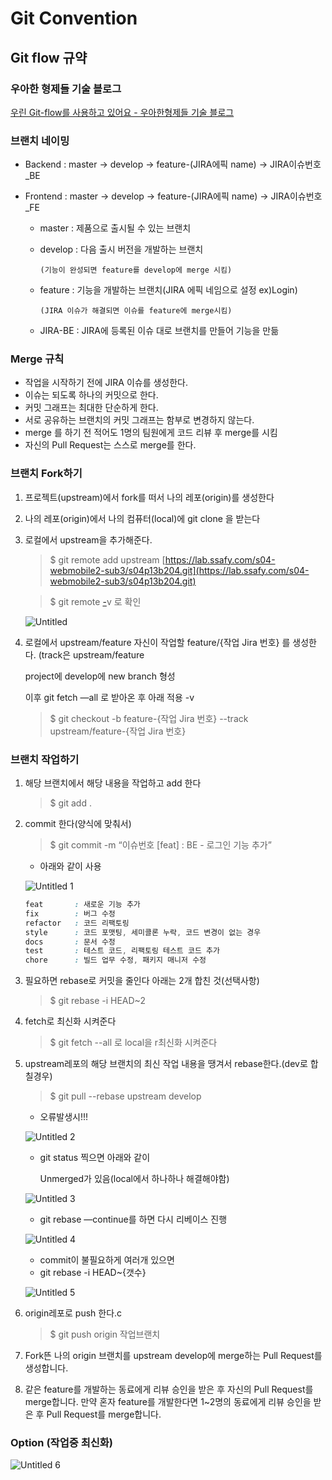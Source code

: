 # Git Convention

## Git flow 규약

### 우아한 형제들 기술 블로그

[우린 Git-flow를 사용하고 있어요 - 우아한형제들 기술 블로그](https://woowabros.github.io/experience/2017/10/30/baemin-mobile-git-branch-strategy.html)

### 브랜치 네이밍

- Backend : master → develop → feature-(JIRA에픽 name) → JIRA이슈번호_BE

- Frontend : master → develop → feature-(JIRA에픽 name) → JIRA이슈번호_FE

  - master : 제품으로 출시될 수 있는 브랜치

  - develop : 다음 출시 버전을 개발하는 브랜치

        (기능이 완성되면 feature를 develop에 merge 시킴)

  - feature : 기능을 개발하는 브랜치(JIRA 에픽 네임으로 설정 ex)Login)

        (JIRA 이슈가 해결되면 이슈를 feature에 merge시킴)

  - JIRA-BE : JIRA에 등록된 이슈 대로 브랜치를 만들어 기능을 만듦

### Merge 규칙

- 작업을 시작하기 전에 JIRA 이슈를 생성한다.
- 이슈는 되도록 하나의 커밋으로 한다.
- 커밋 그래프는 최대한 단순하게 한다.
- 서로 공유하는 브랜치의 커밋 그래프는 함부로 변경하지 않는다.
- merge 를 하기 전 적어도 1명의 팀원에게 코드 리뷰 후 merge를 시킴
- 자신의 Pull Request는 스스로 merge를 한다.

### 브랜치 Fork하기

1. 프로젝트(upstream)에서 fork를 떠서 나의 레포(origin)를 생성한다

2. 나의 레포(origin)에서 나의 컴퓨터(local)에 git clone 을 받는다

3. 로컬에서 upstream을 추가해준다.

   > $ git remote add upstream [https://lab.ssafy.com/s04-webmobile2-sub3/s04p13b204.git](https://lab.ssafy.com/s04-webmobile2-sub3/s04p13b204.git)

   > $ git remote [-](https://lab.ssafy.com/s04-webmobile2-sub2/s04p12b204.git)v 로 확인

   ![Untitled](https://user-images.githubusercontent.com/70404643/112590929-f12c4f80-8e46-11eb-9573-79133e886105.png)

4. 로컬에서 upstream/feature 자신이 작업할 feature/{작업 Jira 번호} 를 생성한다. (track은 upstream/feature

   project에 develop에 new branch 형성

   이후 git fetch —all 로 받아온 후 아래 적용 -v

   > $ git checkout -b feature-{작업 Jira 번호} --track upstream/feature-{작업 Jira 번호}

### 브랜치 작업하기

1. 해당 브랜치에서 해당 내용을 작업하고 add 한다

   > $ git add .

2. commit 한다(양식에 맞춰서)

   > $ git commit -m “이슈번호 [feat] : BE - 로그인 기능 추가”

   - 아래와 같이 사용

   ![Untitled 1](https://user-images.githubusercontent.com/70404643/112590958-fc7f7b00-8e46-11eb-9e23-7c7eb98a58b2.png)

   ```css
   feat       : 새로운 기능 추가
   fix        : 버그 수정
   refactor   : 코드 리팩토링
   style      : 코드 포맷팅, 세미콜론 누락, 코드 변경이 없는 경우
   docs       : 문서 수정
   test       : 테스트 코드, 리팩토링 테스트 코드 추가
   chore      : 빌드 업무 수정, 패키지 매니저 수정
   ```

3. 필요하면 rebase로 커밋을 줄인다 아래는 2개 합친 것(선택사항)

   > $ git rebase -i HEAD~2

4. fetch로 최신화 시켜준다

   > $ git fetch --all 로 local을 r최신화 시켜준다

5. upstream레포의 해당 브랜치의 최신 작업 내용을 땡겨서 rebase한다.(dev로 합칠경우)

   > $ git pull --rebase upstream develop

   - 오류발생시!!!

   ![Untitled 2](https://user-images.githubusercontent.com/70404643/112591008-0acd9700-8e47-11eb-939f-6d8af01047cf.png)

   - git status 찍으면 아래와 같이

     Unmerged가 있음(local에서 하나하나 해결해야함)

   ![Untitled 3](https://user-images.githubusercontent.com/70404643/112591030-128d3b80-8e47-11eb-87f7-cb36d1ee2f3e.png)

   - git rebase —continue를 하면 다시 리베이스 진행

   ![Untitled 4](https://user-images.githubusercontent.com/70404643/112591048-19b44980-8e47-11eb-97b7-13f8283bd66a.png)

   - commit이 불필요하게 여러개 있으면
   - git rebase -i HEAD~{갯수}

   ![Untitled 5](https://user-images.githubusercontent.com/70404643/112591082-2638a200-8e47-11eb-9a41-b6cadbeef54d.png)

6. origin레포로 push 한다.c

   > $ git push origin 작업브랜치

7. Fork뜬 나의 origin 브랜치를 upstream develop에 merge하는 Pull Request를 생성합니다.

8. 같은 feature를 개발하는 동료에게 리뷰 승인을 받은 후 자신의 Pull Request를 merge합니다. 만약 혼자 feature를 개발한다면 1~2명의 동료에게 리뷰 승인을 받은 후 Pull Request를 merge합니다.

### Option (작업중 최신화)

![Untitled 6](https://user-images.githubusercontent.com/70404643/112591096-2b95ec80-8e47-11eb-9fd8-47b80adbec9e.png)